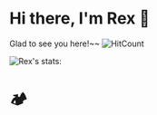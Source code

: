 # Hi there, I'm Rex 👋

Glad to see you here!~~ ![HitCount](https://hits.dwyl.com/rextumlos/rextumlos.svg?style=flat-square)

![Rex's stats:](https://github-readme-stats.vercel.app/api?username=rextumlos&show_icons=true&theme=dark#gh-dark-mode-only)

<!--START_SECTION:waka-->
<!--END_SECTION:waka-->

# 🏕️
